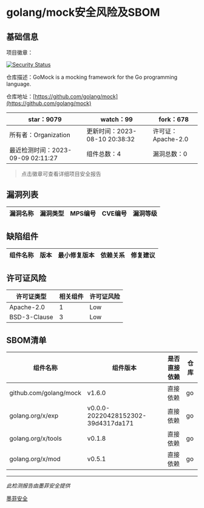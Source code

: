 # golang/mock安全风险及SBOM

## 基础信息

项目徽章：

[![Security Status](https://www.murphysec.com/platform3/v31/badge/1700210214888407040.svg)](https://www.murphysec.com/console/report/1700210214775160832/1700210214888407040)

仓库描述：GoMock is a mocking framework for the Go programming language.

仓库地址：[https://github.com/golang/mock](https://github.com/golang/mock)

| star：9079 | watch：99 | fork：678 |
| ----------- | -------------- | ------------ |
| 所有者：Organization | 更新时间：2023-08-10 20:38:32 | 许可证：Apache-2.0 |
| 最近检测时间：2023-09-09 02:11:27 | 组件总数：4 | 漏洞总数：0 |

> 点击徽章可查看详细项目安全报告



## 漏洞列表

| 漏洞名称 | 漏洞类型 | MPS编号 | CVE编号 | 漏洞等级 |
| ------- | ------ | ------- | ------ | ----- |





## 缺陷组件

| 组件名称 | 版本 | 最小修复版本 | 依赖关系 | 修复建议 |
| -------- | ---- | ------------ | -------- | -------- |





## 许可证风险

| 许可证类型 | 相关组件 | 许可证风险 |
| ---------- | -------- | ---------- |
|Apache-2.0|1|Low|
|BSD-3-Clause|3|Low|




## SBOM清单

| 组件名称 | 组件版本 | 是否直接依赖 | 仓库 |
| -------- | -------- | ------------ | ---- |
|github.com/golang/mock|v1.6.0|直接依赖|go|
|golang.org/x/exp|v0.0.0-20220428152302-39d4317da171|直接依赖|go|
|golang.org/x/tools|v0.1.8|直接依赖|go|
|golang.org/x/mod|v0.5.1|直接依赖|go|


------

*此检测报告由墨菲安全提供*

[墨菲安全](www.murphysec.com)